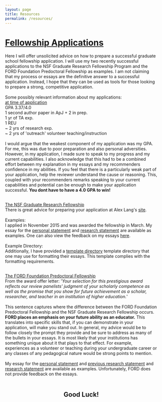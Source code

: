 ```yaml
---
layout: page
title: Resources
permalink: /resources/
---
```

<div class="home">

<h1 class="page-heading"><b><u>Fellowship Applications</u></b></h1>
Here I will offer unsolicited advice on how to prepare a successful graduate school fellowship application. I will use my
two recently successful applications to the NSF Graduate Research Fellowship Program and the FORD Foundation Predoctoral Fellowship as examples.
I am not claiming that my process or essays are the definitive answer to a successful application. Instead, I hope that they
can be used as tools for those looking to prepare a strong, competitive application. 
<br><br>
Some possibly relevant information about my applications: <br>
<u>at time of application</u><br>
GPA 3.37/4.0 <br>
1 second author paper in ApJ + 2 in prep.<br>
1 yr of TA exp. <br>
1 REU <br>
~ 2 yrs of research exp. <br>
~ 2 yrs of 'outreach' volunteer teaching/instruction <br><br>
I would argue that the weakest component of my application was my GPA. For me, this was due to
poor preparation and also personal adversities. However, in my application, I made sure
to speak to my progress and my current capabilities. I also acknowledge that this had to
be a combined effort between my explanation in my essays and my recommenders confidence in
my abilities. If you feel that there is a particularly weak part of your application, help the
reviewer understand the cause or reasoning. This, coupled with your recommenders
remarks speaking to your current capabilities and potential can be enough to make your application
successful. <b>You dont have to have a 4.0 GPA to win!</b>
<br><br>



<a href="https://www.nsfgrfp.org">The NSF Graduate Research Fellowship</a> <br>
There is great advice for preparing your application at Alex Lang's
<a href="http://www.alexhunterlang.com/nsf-fellowship">site</a>.
<br>
<br>
Examples:<br>
I applied in November 2015 and was awarded the fellowship in March. My essay for the 
<a href="/fellowships/nsf_grfp/carl_fields_personal_statement_nsf_grfp_2016.pdf">personal statement</a> 
and 
<a href="/fellowships/nsf_grfp/carl_fields_research_statement_nsf_grfp_2016.pdf">research statement</a> are available as examples.
One can also view the feedback on my essays <a href="/fellowships/nsf_grfp/carl_fields_application_results.pdf">here</a>.
<br><br>
Example Directory:<br>
Additionally, I have provided a 
<a href="/fellowships/nsf_grfp/template_dir.zip">template directory</a> 
template directory 
that one may use for formatting their essays. This template complies with the formatting requirements.
<br>
<br>

<a href="http://sites.nationalacademies.org/PGA/FordFellowships/PGA_171962">The FORD Foundation Predoctoral Fellowship</a>
<br>
From the award offer letter: '<i>Your selection for this prestigious award reflects our review panelists' judgment of your scholarly competence as well as the promise that you show for 
future achievement as a scholar, researcher, and teacher in an institution of higher education.</i>'<br><br>
This sentence captures where the difference between the FORD Foundation Predoctoral Fellowship and the NSF Graduate Research Fellowship occurs. 
<b>FORD places an emphasis on your future ability as an educator.</b> 
This translates into specific skills that, if you can demonstrate in your application, will make you stand out. In general, my advice would be to follow closely the prompt
they provide and be sure to address as many of the bullets in your essays. It is most likely that your institutions has something unique about it that plays to that effect.
For example, experiences as a volunteer or teaching during your undergraduate career or any classes of any pedagogical nature would be strong points to mention.
<br>
<br>
My essay for the
<a href="/fellowships/ford_foundation/carl_fields_ford_personal_statement.pdf">personal statement</a>
and
<a href="/fellowships/ford_foundation/carl_fields_ford_previous_research.pdf">previous research statement</a> 
and 
<a href="/fellowships/ford_foundation/carl_fields_ford_research_statement.pdf">research statement</a>
are available as examples. Unfortunately, FORD does not provide feedback on the essays.
<br>
<br>

<h2 align = "center" class="page-heading"><b>Good Luck!</b></h2>
<br>
<br>
